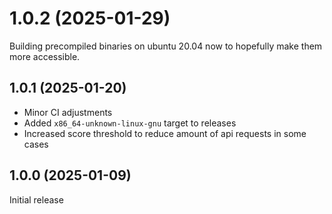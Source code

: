 # 1.0.2 (2025-01-29)

Building precompiled binaries on ubuntu 20.04 now to hopefully make them more
accessible.

## 1.0.1 (2025-01-20)

- Minor CI adjustments
- Added `x86_64-unknown-linux-gnu` target to releases
- Increased score threshold to reduce amount of api requests in some cases

## 1.0.0 (2025-01-09)

Initial release